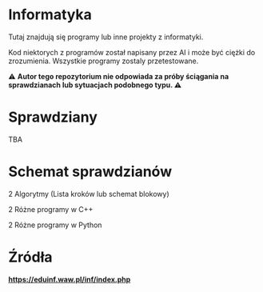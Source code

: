 # Informatyka
Tutaj znajdują się programy lub inne projekty z informatyki.

Kod niektorych z programów został napisany przez AI i może być ciężki do zrozumienia. Wszystkie programy zostaly przetestowane.

:warning: **Autor tego repozytorium nie odpowiada za próby ściągania na sprawdzianach lub sytuacjach podobnego typu. :warning:**
# Sprawdziany

TBA

# Schemat sprawdzianów

2 Algorytmy (Lista kroków lub schemat blokowy)

2 Różne programy w C++

2 Różne programy w Python

# Źródła
**https://eduinf.waw.pl/inf/index.php**
